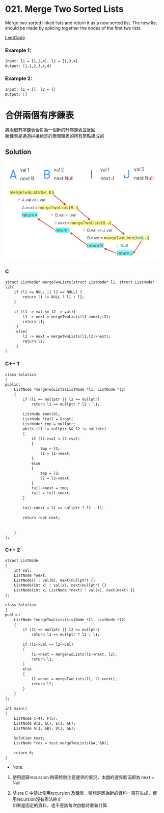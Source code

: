 # 021. Merge Two Sorted Lists
Merge two sorted linked lists and return it as a new sorted list. The new list should be made by splicing together the nodes of the first two lists.

[LeetCode](https://leetcode.com/problems/merge-two-sorted-lists)  

### Example 1:
```
Input: l1 = [1,2,4], l2 = [1,3,4]
Output: [1,1,2,3,4,4]
```
### Example 2:
```
Input: l1 = [], l2 = []
Output: []
```
# 合併兩個有序鍊表  
將兩個有序鍊表合併為一個新的升序鍊表並反回  
新鍊表是通過拼接給定的兩個鍊表的所有節點組成的  

## Solution
<img src="img/021.JPG" width = "600"/>

### C

```
struct ListNode* mergeTwoLists(struct ListNode* l1, struct ListNode* l2){
    if (l1 == NULL || l2 == NULL) {
        return l1 != NULL ? l1 : l2;
    }

    if (l1 -> val <= l2 -> val){
        l1 -> next = mergeTwoLists(l1->next,l2);
        return l1;
     }
     else{
        l2 -> next = mergeTwoLists(l1,l2->next);
        return l2;
     }
}
```

### C++ 1

```
class Solution
{
public:
    ListNode *mergeTwoLists(ListNode *l1, ListNode *l2)
    {
        if (l1 == nullptr || l2 == nullptr)
            return l1 == nullptr ? l2 : l1;

        ListNode root(0);
        ListNode *tail = &root;
        ListNode* tmp = nullptr;
        while (l1 != nullptr && l2 != nullptr)
        {
            if (l1->val < l2->val)
            {
                tmp = l1;
                l1 = l1->next;
            }
            else
            {
                tmp = l2;
                l2 = l2->next;
            }
            tail->next = tmp;
            tail = tail->next;
        }

        tail->next = l1 == nullptr ? l2 : l1;

        return root.next;


    }
};
```


### C++ 2

```
struct ListNode
{
    int val;
    ListNode *next;
    ListNode() : val(0), next(nullptr) {}
    ListNode(int x) : val(x), next(nullptr) {}
    ListNode(int x, ListNode *next) : val(x), next(next) {}
};

class Solution
{
public:
    ListNode *mergeTwoLists(ListNode *l1, ListNode *l2)
    {
        if (l1 == nullptr || l2 == nullptr)
            return l1 == nullptr ? l2 : l1;

        if (l1->val <= l2->val)
        {
            l1->next = mergeTwoLists(l1->next, l2);
            return l1;
        }
        else
        {
            l2->next = mergeTwoLists(l1, l2->next);
            return l2;
        }
    }
};

int main()
{
    ListNode C(4), F(5);
    ListNode B(2, &C), E(3, &F);
    ListNode A(1, &B), D(1, &E);

    Solution test;
    ListNode *res = test.mergeTwoLists(&A, &D);

    return 0;
}
```

* Note:  

1. 使用遞歸recursion 時需特別注意邊界的情況，本題的邊界狀況即為 next = Null  

2. Misra C 中禁止使用recursion 及鍊表，猜想是因為新的資料一直在生成，使用recursion沒有辦法終止  
   如果是固定的資料，也不應該每次啟動時重新計算 
